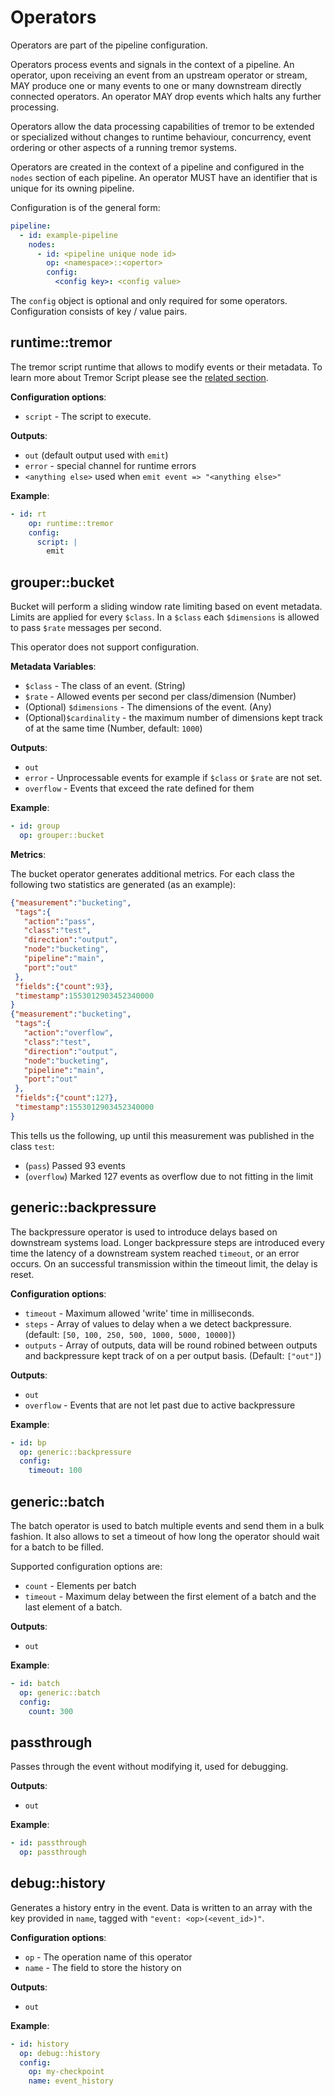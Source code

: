 # Operators

Operators are part of the pipeline configuration.

Operators process events and signals in the context of a pipeline. An operator, upon receiving an event from an upstream operator or stream, MAY produce one or many events to one or many downstream directly connected operators. An operator MAY drop events which halts any further processing.

Operators allow the data processing capabilities of tremor to be extended or specialized without changes to runtime behaviour, concurrency, event ordering or other aspects of a running tremor systems.

Operators are created in the context of a pipeline and configured in the `nodes` section of each pipeline. An operator MUST have an identifier that is unique for its owning pipeline.

Configuration is of the general form:

```yaml
pipeline:
  - id: example-pipeline
    nodes:
      - id: <pipeline unique node id>
        op: <namespace>::<opertor>
        config:
          <config key>: <config value>
```

The `config` object is optional and only required for some operators. Configuration consists of key / value pairs.

## runtime::tremor

The tremor script runtime that allows to modify events or their metadata. To learn more about Tremor Script please see the [related section](../tremor-script/index.md).

**Configuration options**:

* `script` - The script to execute.

**Outputs**:

* `out` (default output used with `emit`)
* `error` - special channel for runtime errors
* `<anything else>` used when `emit event => "<anything else>"`

**Example**:

```yaml
- id: rt
    op: runtime::tremor
    config:
      script: |
        emit
```

## grouper::bucket

Bucket will perform a sliding window rate limiting based on event metadata. Limits are applied for every `$class`. In a `$class` each `$dimensions`  is allowed to pass `$rate` messages per second.

This operator does not support configuration.

**Metadata Variables**:

* `$class` - The class of an event. (String)
* `$rate` - Allowed events per second per class/dimension (Number)
* (Optional) `$dimensions` - The dimensions of the event. (Any)
* (Optional)`$cardinality` - the maximum number of dimensions kept track of at the same time (Number, default: `1000`)

**Outputs**:

* `out`
* `error` - Unprocessable events for example if `$class` or `$rate` are not set.
* `overflow` - Events that exceed the rate defined for them

**Example**:

```yaml
- id: group
  op: grouper::bucket
```

**Metrics**:

The bucket operator generates additional metrics. For each class the following two statistics are generated (as an example):

```json
{"measurement":"bucketing",
 "tags":{
   "action":"pass",
   "class":"test",
   "direction":"output",
   "node":"bucketing",
   "pipeline":"main",
   "port":"out"
 },
 "fields":{"count":93},
 "timestamp":1553012903452340000
}
{"measurement":"bucketing",
 "tags":{
   "action":"overflow",
   "class":"test",
   "direction":"output",
   "node":"bucketing",
   "pipeline":"main",
   "port":"out"
 },
 "fields":{"count":127},
 "timestamp":1553012903452340000
}
```

This tells us the following, up until this measurement was published in the class `test`:

* (`pass`) Passed 93 events
* (`overflow`) Marked 127 events as overflow due to not fitting in the limit

## generic::backpressure

The backpressure operator is used to introduce delays based on downstream systems load. Longer backpressure steps are introduced every time the latency of a downstream system reached `timeout`, or an error occurs. On an successful transmission within the timeout limit, the delay is reset.

**Configuration options**:

* `timeout` - Maximum allowed 'write' time in milliseconds.
* `steps` - Array of values to delay when a we detect backpressure. (default: `[50, 100, 250, 500, 1000, 5000, 10000]`)
* `outputs` - Array of outputs, data will be round robined between outputs and backpressure kept track of on a per output basis. (Default: `["out"]`)

**Outputs**:

* `out`
* `overflow` - Events that are not let past due to active backpressure

**Example**:

```yaml
- id: bp
  op: generic::backpressure
  config:
    timeout: 100
```

## generic::batch

The batch operator is used to batch multiple events and send them in a bulk fashion. It also allows to set a timeout of how long the operator should wait for a batch to be filled.

Supported configuration options are:

* `count` - Elements per batch
* `timeout` - Maximum delay between the first element of a batch and the last element of a batch.

**Outputs**:

* `out`

**Example**:

```yaml
- id: batch
  op: generic::batch
  config:
    count: 300
```

## passthrough

Passes through the event without modifying it, used for debugging.

**Outputs**:

* `out`

**Example**:

```yaml
- id: passthrough
  op: passthrough
```

## debug::history

Generates a history entry in the event. Data is written to an array with the key provided in `name`, tagged with `"event: <op>(<event_id>)"`.

**Configuration options**:

* `op` - The operation name of this operator
* `name` - The field to store the history on

**Outputs**:

* `out`

**Example**:

```yaml
- id: history
  op: debug::history
  config:
    op: my-checkpoint
    name: event_history
```
